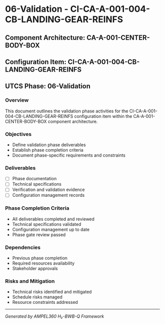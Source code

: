 # 06-Validation - CI-CA-A-001-004-CB-LANDING-GEAR-REINFS

## Component Architecture: CA-A-001-CENTER-BODY-BOX
## Configuration Item: CI-CA-A-001-004-CB-LANDING-GEAR-REINFS
## UTCS Phase: 06-Validation

### Overview
This document outlines the validation phase activities for the CI-CA-A-001-004-CB-LANDING-GEAR-REINFS configuration item within the CA-A-001-CENTER-BODY-BOX component architecture.

### Objectives
- Define validation phase deliverables
- Establish phase completion criteria
- Document phase-specific requirements and constraints

### Deliverables
- [ ] Phase documentation
- [ ] Technical specifications
- [ ] Verification and validation evidence
- [ ] Configuration management records

### Phase Completion Criteria
- All deliverables completed and reviewed
- Technical specifications validated
- Configuration management up to date
- Phase gate review passed

### Dependencies
- Previous phase completion
- Required resources availability
- Stakeholder approvals

### Risks and Mitigation
- Technical risks identified and mitigated
- Schedule risks managed
- Resource constraints addressed

---
*Generated by AMPEL360 H₂-BWB-Q Framework*

